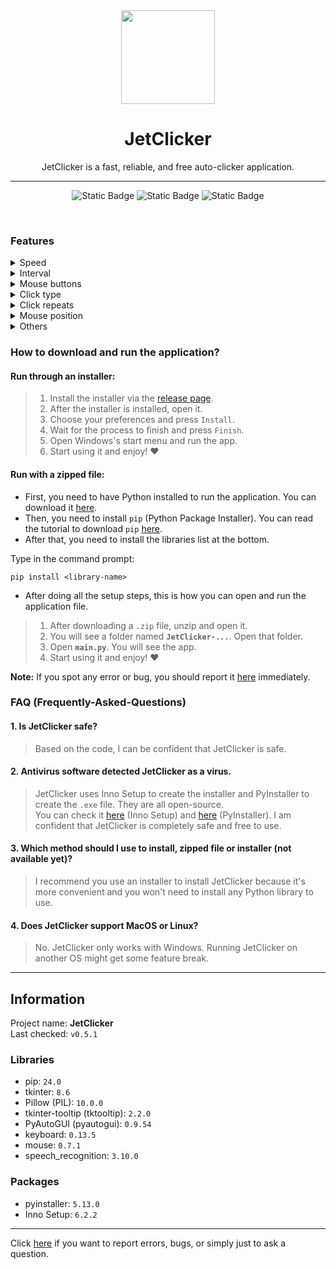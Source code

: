 <div align="center">
  <img src="assets/icons/logo.ico" width="150" height="auto">
  <h1>JetClicker</h1>
  <p>JetClicker is a fast, reliable, and free auto-clicker application.</p>
  <hr>
  
  ![Static Badge](https://img.shields.io/badge/0.5.1-blue?style=for-the-badge&label=Version)
  ![Static Badge](https://img.shields.io/badge/beta-yellow?style=for-the-badge&label=Status)
  ![Static Badge](https://img.shields.io/badge/MIT-green?style=for-the-badge&label=license&link=https%3A%2F%2Fgithub.com%2FItsHungg%2FJetClicker%2Fblob%2Fc9e6166835c47703e5da397176f03a7b247d7f8e%2FLICENSE.txt)

</div>

<br>

### Features
<details>
  <summary>Speed</summary>
  
  - [x] Normal (>50 CPS)
  - [x] Fast (>150 CPS)
  - [x] Very fast (>250 CPS) *depends on your machine*
  - [ ] Super fast (>500 CPS)
  - [ ] Ultra fast (>1000 CPS)
</details>
<details>
  <summary>Interval</summary>

  - [x] Custom interval
  - [x] Random interval
  - [ ] Multiple custom intervals
</details>
<details>
  <summary>Mouse buttons</summary>

  - [x] 3 mouse buttons
  - [ ] 5 mouse buttons
  - [ ] 9 mouse buttons
</details>
<details>
  <summary>Click type</summary>

  - [x] Single click
  - [x] Double click
  - [x] Triple-click
  - [x] Scroll
</details>
<details>
  <summary>Click repeats</summary>

  - [x] Custom limited repeats
  - [x] Unlimited repeats
</details>
<details>
  <summary>Mouse position</summary>

  - [x] Current mouse position
  - [x] Custom mouse position
  - [x] Random mouse position
  - [x] Move mouse to image on detection
  - [ ] Multiple click points
</details>
<details>
  <summary>Others</summary>
    <details>
    <summary><i>Advanced settings</i></summary>

  - [x] Customizable wheel size when auto-scrolling
  - [x] Customizable accuracy of the image detection system
  - [x] Customizable click area range
    - [x] Preview supported
  - [x] Voice commands
    - [x] Start clicking
    - [x] Stop clicking
    - [ ] Other actions
  - [x] Support start/stop trigger hotkey
  - [x] Fail-safe system
  - [x] Extra features
    - [x] Always on top
    - [x] Extra message dialogs
  - [ ] Specific clicking windows *(in development)*
  </details>

  - [x] Included with built-in extensions (mouse recorder, cps calculator)
  - [x] Customizable plugins
  - [ ] Export/Load mouse positions to/from files *(in development)*
  - [ ] Macro
</details>

### How to download and run the application?
#### Run through an installer:
> 1. Install the installer via the [release page](https://github.com/ItsHungg/JetClicker/releases).
> 2. After the installer is installed, open it.
> 3. Choose your preferences and press `Install`.
> 4. Wait for the process to finish and press `Finish`.
> 5. Open Windows's start menu and run the app.
> 6. Start using it and enjoy! ❤️

#### Run with a zipped file:
* First, you need to have Python installed to run the application. You can download it [here](https://www.python.org/downloads/).<br>
* Then, you need to install `pip` (Python Package Installer). You can read the tutorial to download `pip` [here](https://pip.pypa.io/en/stable/installation/).<br>
* After that, you need to install the libraries list at the bottom.<br>

Type in the command prompt:
```
pip install <library-name>
```

* After doing all the setup steps, this is how you can open and run the application file.
> 1. After downloading a `.zip` file, unzip and open it.
> 2. You will see a folder named **`JetClicker-...`**. Open that folder.
> 3. Open **`main.py`**. You will see the app.
> 4. Start using it and enjoy! ❤️

**Note:** If you spot any error or bug, you should report it [here](https://github.com/ItsHungg/JetClicker/issues) immediately.

### FAQ (Frequently-Asked-Questions)
#### 1. Is JetClicker safe?
> Based on the code, I can be confident that JetClicker is safe.
#### 2. Antivirus software detected JetClicker as a virus.
> JetClicker uses Inno Setup to create the installer and PyInstaller to create the `.exe` file. They are all open-source.<br>You can check it [here](https://github.com/jrsoftware/issrc) (Inno Setup) and [here](https://github.com/pyinstaller/pyinstaller) (PyInstaller). I am confident that JetClicker is completely safe and free to use.
#### 3. Which method should I use to install, zipped file or installer (not available yet)?
> I recommend you use an installer to install JetClicker because it's more convenient and you won't need to install any Python library to use.
#### 4. Does JetClicker support MacOS or Linux?
> No. JetClicker only works with Windows. Running JetClicker on another OS might get some feature break.

<hr>

## Information
Project name: **JetClicker**<br>
Last checked: `v0.5.1`<br>

### Libraries
- pip:  `24.0`<br>
- tkinter: `8.6`
- Pillow (PIL): `10.0.0`
- tkinter-tooltip (tktooltip): `2.2.0`
- PyAutoGUI (pyautogui): `0.9.54`
- keyboard: `0.13.5`
- mouse: `0.7.1`
- speech_recognition: `3.10.0`
### Packages
- pyinstaller: `5.13.0`
- Inno Setup: `6.2.2`

<hr>

Click [here](https://github.com/ItsHungg/JetClicker/issues) if you want to report errors, bugs, or simply just to ask a question.
